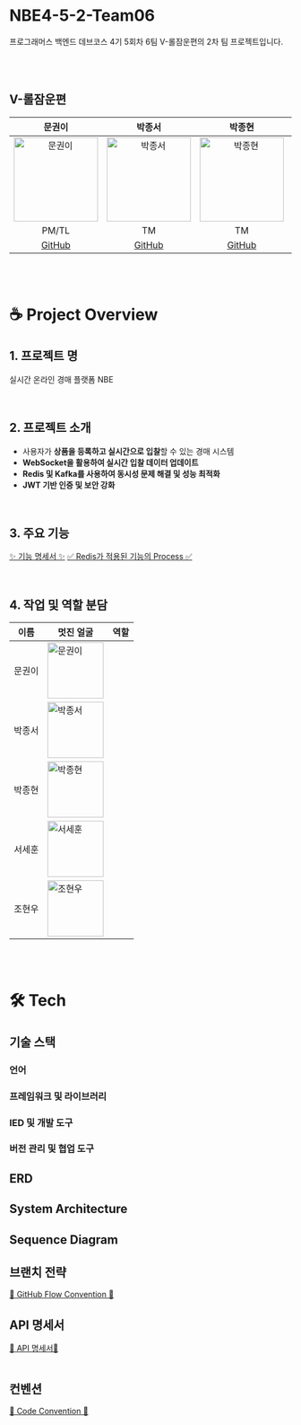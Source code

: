 # NBE4-5-2-Team06
프로그래머스 백엔드 데브코스 4기 5회차 6팀 V-롤잠운편의 2차 팀 프로젝트입니다.

<br/>
<br/>

## V-롤잠운편

|                                           문권이                                           |                                        박종서                                          |                                                        박종현                                                        |                                          서세훈                                           |                                                        조현우                                                        
|:---------------------------------------------------------------------------------------:|:--------------------------------------------------------------------------------------:|:-----------------------------------------------------------------------------------------------------------------:|:--------------------------------------------------------------------------------------:|:-----------------------------------------------------------------------------------------------------------------:|
| <img src="https://avatars.githubusercontent.com/u/102517739?v=4" alt="문권이" width="150"> | <img src="https://avatars.githubusercontent.com/u/184979256?v=4" alt="박종서" width="150"> | <img src="https://avatars.githubusercontent.com/u/149856960?v=4" alt="박종현" width="150"> | <img src="https://avatars.githubusercontent.com/u/113406474?v=4" alt="서세훈" width="150"> | <img src="https://avatars.githubusercontent.com/u/151692425?v=4" alt="조현우" width="150"> |
|                                         PM/TL                                         |                                           TM                                          |                                                        TM                                                         |                                           TM                                          |                                                       TM                                                         |
|                          [GitHub](https://github.com/M00NPANG)                          |                         [GitHub](https://github.com/csjsseo)                          |                                        [GitHub](https://github.com/joungGo)                                        |                         [GitHub](https://github.com/sehun-Seo3)                          |                                                    [GitHub](https://github.com/ChoHyunWoo)                                                     |

<br/>
<br/>

# ☕ Project Overview

## 1. 프로젝트 명
실시간 온라인 경매 플랫폼 NBE

<br/>

## 2. 프로젝트 소개
- 사용자가 **상품을 등록하고 실시간으로 입찰**할 수 있는 경매 시스템
- **WebSocket을 활용하여 실시간 입찰 데이터 업데이트**
- **Redis 및 Kafka를 사용하여 동시성 문제 해결 및 성능 최적화**
- **JWT 기반 인증 및 보안 강화**
<br/>

## 3. 주요 기능
[✨ 기능 명세서 ✨]([https://github.com/prgrms-be-devcourse/NBE4-5-2-Team06/wiki](https://github.com/prgrms-be-devcourse/NBE4-5-2-Team06/wiki/%E2%9A%A1%EF%B8%8F-%EA%B8%B0%EB%8A%A5-%EB%AA%85%EC%84%B8%EC%84%9C-%E2%9A%A1%EF%B8%8F))
[✅ Redis가 적용된 기능의 Process ✅](https://github.com/prgrms-be-devcourse/NBE4-5-2-Team06/wiki/%E2%9C%85-Redis%EA%B0%80-%EC%A0%81%EC%9A%A9%EB%90%9C-%EA%B8%B0%EB%8A%A5%EC%9D%98-Process)
 
<br/>

## 4. 작업 및 역할 분담
   |   이름   |                                     멋진  얼굴                                                    |                                   역할                                                               |
   |-----|-----------------------------------------------------------------------------------------|--------------------------------------------------------------------------------------------------|
   | 문권이 | <img src="https://avatars.githubusercontent.com/u/102517739?v=4" alt="문권이" width="100"> | <ul></ul> |
   | 박종서 | <img src="https://avatars.githubusercontent.com/u/184979256?v=4" alt="박종서" width="100">  | <ul></ul>|
   | 박종현 | <img src="https://avatars.githubusercontent.com/u/149856960?v=4" alt="박종현" width="100"> | <ul></ul>|
   | 서세훈 | <img src="https://avatars.githubusercontent.com/u/113406474?v=4" alt="서세훈" width="100">  | <ul></ul>|
   | 조현우 | <img src="https://avatars.githubusercontent.com/u/151692425?v=4" alt="조현우" width="100">  | <ul></ul> |

<br/>
<br/>


# 🛠️ Tech
## 기술 스택
### 언어

### 프레임워크 및 라이브러리
  
### IED 및 개발 도구

### 버전 관리 및 협업 도구

## ERD

## System Architecture

## Sequence Diagram


## 브랜치 전략
[🔧 GitHub Flow Convention 🔧](https://github.com/prgrms-be-devcourse/NBE4-5-2-Team06/wiki/%F0%9F%94%A7-GitHub-Flow-Convention)

## API 명세서
[🔖 API 명세서🔖 ](https://navy-barberry-faa.notion.site/API-1b83d2ba3c9c801990f6d1c47e5a4926?pvs=4)
<br/>
<br/>

## 컨벤션

[📌 Code Convention 📌](https://github.com/prgrms-be-devcourse/NBE4-5-1-Team07/wiki/%F0%9F%93%8C-Code-Convention)
